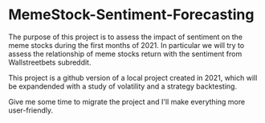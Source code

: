 # MemeStock-Sentiment-Forecasting
The purpose of this project is to assess the impact of sentiment on the meme stocks during the first months of 2021.
In particular we will try to assess the relationship of meme stocks return with the sentiment from Wallstreetbets subreddit.

This project is a github version of a local project created in 2021, which will be expandended with a study of volatility and a strategy backtesting.

Give me some time to migrate the project and I'll make everything more user-friendly. 
